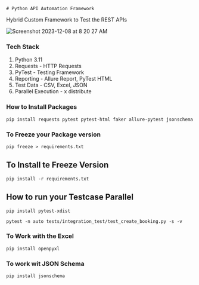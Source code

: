     # Python API Automation Framework

Hybrid Custom Framework to Test the REST APIs

![Screenshot 2023-12-08 at 8 20 27 AM](https://github.com/PramodDutta/Py1xAPIAutomation/assets/1409610/a09647ad-720b-4afb-8d33-b69e4710cee4)



### Tech Stack
1. Python 3.11
2. Requests - HTTP Requests
3. PyTest - Testing Framework
4. Reporting - Allure Report, PyTest HTML
5. Test Data - CSV, Excel, JSON
6. Parallel Execution - x distribute



### How to Install Packages
`` pip install requests pytest pytest-html faker allure-pytest jsonschema
``

### To Freeze your Package version
`` pip freeze > requirements.txt ``

## To Install te Freeze Version
``pip install -r requirements.txt``


## How to run your Testcase Parallel 
`` pip install pytest-xdist ``


``pytest -n auto tests/integration_test/test_create_booking.py -s -v
``

### To Work with the Excel
``pip install openpyxl``


### To work wit JSON Schema
```pip install jsonschema```